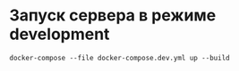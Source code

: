# Запуск сервера в режиме **development**

`docker-compose --file docker-compose.dev.yml up --build`
